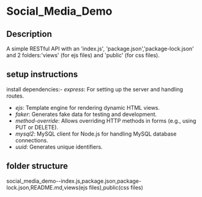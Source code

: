 # Social_Media_Demo

## Description
A simple RESTful API with an 'index.js', 'package.json','package-lock.json' and 
2 folders:'views' (for ejs files) and 'public' (for css files).
## setup instructions
 install dependencies:- *express*: For setting up the server and handling routes.
- *ejs*: Template engine for rendering dynamic HTML views.
- *faker*: Generates fake data for testing and development.
- *method-override*: Allows overriding HTTP methods in forms (e.g., using PUT or DELETE).
- *mysql2*: MySQL client for Node.js for handling MySQL database connections.
- *uuid*: Generates unique identifiers.
## folder structure
social_media_demo--index.js,package.json,package-lock.json,README.md,views(ejs files),public(css files)